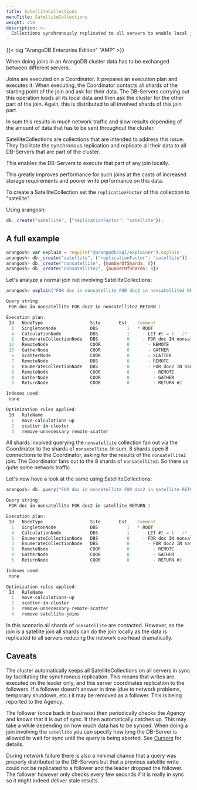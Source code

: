 ```yaml
---
title: SatelliteCollections
menuTitle: SatelliteCollections
weight: 250
description: >-
  Collections synchronously replicated to all servers to enable local joins
---
```

{{< tag "ArangoDB Enterprise Edition" "AMP" >}}

When doing joins in an ArangoDB cluster data has to be exchanged between different servers.

Joins are executed on a Coordinator. It prepares an execution plan
and executes it. When executing, the Coordinator contacts all shards of the
starting point of the join and ask for their data. The DB-Servers carrying
out this operation loads all its local data and then ask the cluster for
the other part of the join. Again, this is distributed to all involved shards
of this join part.

In sum this results in much network traffic and slow results depending of the
amount of data that has to be sent throughout the cluster.

SatelliteCollections are collections that are intended to address this issue.
They facilitate the synchronous replication and replicate all their data
to all DB-Servers that are part of the cluster.

This enables the DB-Servers to execute that part of any join locally.

This greatly improves performance for such joins at the costs of increased
storage requirements and poorer write performance on this data.

To create a SatelliteCollection set the `replicationFactor` of this collection
to "satellite".

Using arangosh:

```js
db._create("satellite", {"replicationFactor": "satellite"});
```

## A full example

```js
arangosh> var explain = require("@arangodb/aql/explainer").explain
arangosh> db._create("satellite", {"replicationFactor": "satellite"})
arangosh> db._create("nonsatellite", {numberOfShards: 8})
arangosh> db._create("nonsatellite2", {numberOfShards: 8})
```

Let's analyze a normal join not involving SatelliteCollections:

```js
arangosh> explain("FOR doc in nonsatellite FOR doc2 in nonsatellite2 RETURN 1")

Query string:
 FOR doc in nonsatellite FOR doc2 in nonsatellite2 RETURN 1

Execution plan:
 Id   NodeType                  Site       Est.   Comment
  1   SingletonNode             DBS           1   * ROOT
  4   CalculationNode           DBS           1     - LET #2 = 1   /* json expression */   /* const assignment */
  2   EnumerateCollectionNode   DBS           0     - FOR doc IN nonsatellite   /* full collection scan */
 12   RemoteNode                COOR          0       - REMOTE
 13   GatherNode                COOR          0       - GATHER
  6   ScatterNode               COOR          0       - SCATTER
  7   RemoteNode                DBS           0       - REMOTE
  3   EnumerateCollectionNode   DBS           0       - FOR doc2 IN nonsatellite2   /* full collection scan */
  8   RemoteNode                COOR          0         - REMOTE
  9   GatherNode                COOR          0         - GATHER
  5   ReturnNode                COOR          0         - RETURN #2

Indexes used:
 none

Optimization rules applied:
 Id   RuleName
  1   move-calculations-up
  2   scatter-in-cluster
  3   remove-unnecessary-remote-scatter
```

All shards involved querying the `nonsatellite` collection fan out via the
Coordinator to the shards of `nonsatellite`. In sum, 8 shards open 8 connections
to the Coordinator, asking for the results of the `nonsatellite2` join. The Coordinator
fans out to the 8 shards of `nonsatellite2`. So there us quite some
network traffic.

Let's now have a look at the same using SatelliteCollections:

```js
arangosh> db._query("FOR doc in nonsatellite FOR doc2 in satellite RETURN 1")

Query string:
 FOR doc in nonsatellite FOR doc2 in satellite RETURN 1

Execution plan:
 Id   NodeType                  Site       Est.   Comment
  1   SingletonNode             DBS           1   * ROOT
  4   CalculationNode           DBS           1     - LET #2 = 1   /* json expression */   /* const assignment */
  2   EnumerateCollectionNode   DBS           0     - FOR doc IN nonsatellite   /* full collection scan */
  3   EnumerateCollectionNode   DBS           0       - FOR doc2 IN satellite   /* full collection scan, satellite */
  8   RemoteNode                COOR          0         - REMOTE
  9   GatherNode                COOR          0         - GATHER
  5   ReturnNode                COOR          0         - RETURN #2

Indexes used:
 none

Optimization rules applied:
 Id   RuleName
  1   move-calculations-up
  2   scatter-in-cluster
  3   remove-unnecessary-remote-scatter
  4   remove-satellite-joins
```

In this scenario all shards of `nonsatellite` are contacted. However,
as the join is a satellite join all shards can do the join locally
as the data is replicated to all servers reducing the network overhead
dramatically.

## Caveats

The cluster automatically keeps all SatelliteCollections on all servers in sync
by facilitating the synchronous replication. This means that writes are executed
on the leader only, and this server coordinates replication to the followers.
If a follower doesn't answer in time (due to network problems, temporary shutdown, etc.)
it may be removed as a follower. This is being reported to the Agency.

The follower (once back in business) then periodically checks the Agency and knows
that it is out of sync. It then automatically catches up. This may take a while
depending on how much data has to be synced. When doing a join involving the `satellite`
you can specify how long the DB-Server is allowed to wait for sync until the query
is being aborted. See [Cursors](http-api/queries/aql-queries.md#create-a-cursor) for details.

During network failure there is also a minimal chance that a query was properly
distributed to the DB-Servers but that a previous satellite write could not be
replicated to a follower and the leader dropped the follower. The follower however
only checks every few seconds if it is really in sync so it might indeed deliver
stale results.
